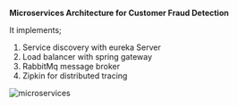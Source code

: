 **Microservices Architecture for Customer Fraud Detection**

It implements;

1.	Service discovery with eureka Server
2.	Load balancer with spring gateway
3.	RabbitMq message broker
4.	Zipkin for distributed tracing



![microservices](https://github.com/Allan-Victor/microservices/assets/23367361/5733308f-51cf-4727-b8f3-cf6ba4bb1bd6)
